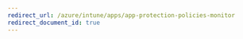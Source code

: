 ```yaml
---
redirect_url: /azure/intune/apps/app-protection-policies-monitor
redirect_document_id: true
---
```

